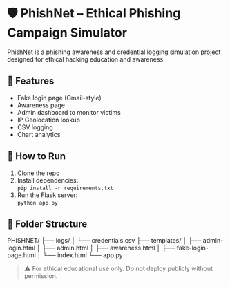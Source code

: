 # 🛡️ PhishNet – Ethical Phishing Campaign Simulator

PhishNet is a phishing awareness and credential logging simulation project designed for ethical hacking education and awareness.

## 🔧 Features
- Fake login page (Gmail-style)
- Awareness page
- Admin dashboard to monitor victims
- IP Geolocation lookup
- CSV logging
- Chart analytics

## 🚀 How to Run

1. Clone the repo  
2. Install dependencies:  
   `pip install -r requirements.txt`  
3. Run the Flask server:  
   `python app.py`

## 📁 Folder Structure
PHISHNET/
├── logs/
│   └── credentials.csv
├── templates/
│   ├── admin-login.html
│   ├── admin.html
│   ├── awareness.html
│   ├── fake-login-page.html
│   └── index.html
└── app.py

> ⚠️ For ethical educational use only. Do not deploy publicly without permission.
